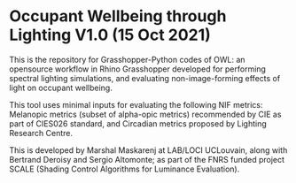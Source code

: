 # Occupant Wellbeing through Lighting V1.0 (15 Oct 2021)
This is the repository for Grasshopper-Python codes of OWL: an opensource workflow in Rhino Grasshopper developed for performing spectral lighting simulations, and evaluating non-image-forming effects of light on occupant wellbeing.

This tool uses minimal inputs for evaluating the following NIF metrics: Melanopic metrics (subset of alpha-opic metrics) recommended by CIE as part of CIES026 standard, and Circadian metrics proposed by Lighting Research Centre.

This is developed by Marshal Maskarenj at LAB/LOCI UCLouvain, along with Bertrand Deroisy and Sergio Altomonte; as part of the FNRS funded project SCALE (Shading Control Algorithms for Luminance Evaluation).
